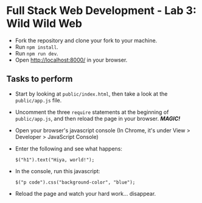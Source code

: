 # Full Stack Web Development - Lab 3: Wild Wild Web

* Fork the repository and clone your fork to your machine.
* Run `npm install`.
* Run `npm run dev`.
* Open [http://localhost:8000/](http://localhost:8000) in your browser.

## Tasks to perform

* Start by looking at `public/index.html`, then take a look at the `public/app.js` file.
* Uncomment the three `require` statements at the beginning of `public/app.js`, and then reload the page in your browser. _**MAGIC!**_
* Open your browser's javascript console (In Chrome, it's under View > Developer > JavaScript Console)
* Enter the following and see what happens:

      $("h1").text("Hiya, world!");

* In the console, run this javascript:

      $("p code").css("background-color", "blue");
* Reload the page and watch your hard work… disappear.
